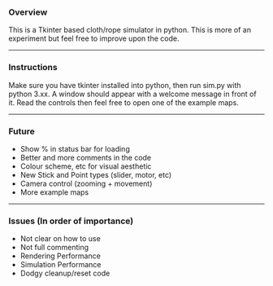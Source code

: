 ### Overview
This is a Tkinter based cloth/rope simulator in python. This is more of an experiment but feel free to improve upon the code.

------------


### Instructions
Make sure you have tkinter installed into python, then run sim.py with python 3.xx. A window should appear with a welcome message in front of it.
Read the controls then feel free to open one of the example maps.

------------



### Future
- Show % in status bar for loading
- Better and more comments in the code
- Colour scheme, etc for visual aesthetic
- New Stick and Point types (slider, motor, etc)
- Camera control (zooming + movement)
- More example maps
------------


### Issues (In order of importance)
- Not clear on how to use
- Not full commenting
- Rendering Performance
- Simulation Performance
- Dodgy cleanup/reset code
